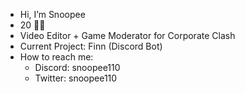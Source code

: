 - Hi, I’m Snoopee
- 20 🏳️‍🌈
- Video Editor + Game Moderator for Corporate Clash
- Current Project: Finn (Discord Bot)
- How to reach me:
  - Discord: snoopee110
  - Twitter: snoopee110

<!---
Snoopee110/Snoopee110 is a ✨ special ✨ repository because its `README.md` (this file) appears on your GitHub profile.
You can click the Preview link to take a look at your changes.
--->
